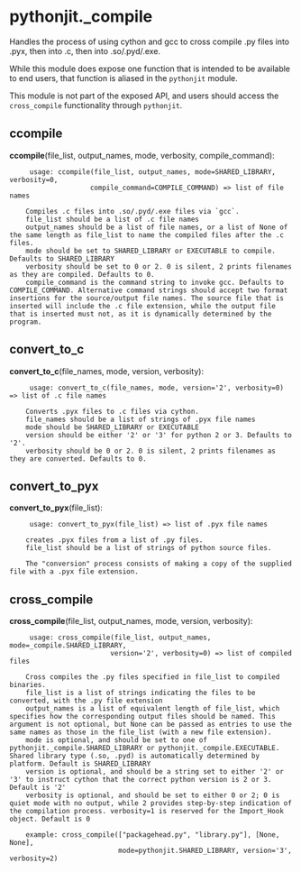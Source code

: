 pythonjit._compile
==============

 Handles the process of using cython and gcc to cross compile .py files into .pyx, then into .c, then into .so/.pyd/.exe.

While this module does expose one function that is intended to be available to end users, that function is aliased in the `pythonjit` module.

This module is not part of the exposed API, and users should access the `cross_compile` functionality through `pythonjit`.

ccompile
--------------

**ccompile**(file_list, output_names, mode, verbosity, compile_command):

		 usage: ccompile(file_list, output_names, mode=SHARED_LIBRARY, verbosity=0,
                        compile_command=COMPILE_COMMAND) => list of file names

        Compiles .c files into .so/.pyd/.exe files via `gcc`.
        file_list should be a list of .c file names
        output_names should be a list of file names, or a list of None of the same length as file_list to name the compiled files after the .c files.
        mode should be set to SHARED_LIBRARY or EXECUTABLE to compile. Defaults to SHARED_LIBRARY
        verbosity should be set to 0 or 2. 0 is silent, 2 prints filenames as they are compiled. Defaults to 0.
        compile_command is the command string to invoke gcc. Defaults to COMPILE_COMMAND. Alternative command strings should accept two format insertions for the source/output file names. The source file that is inserted will include the .c file extension, while the output file that is inserted must not, as it is dynamically determined by the program.


convert_to_c
--------------

**convert_to_c**(file_names, mode, version, verbosity):

		 usage: convert_to_c(file_names, mode, version='2', verbosity=0) => list of .c file names

        Converts .pyx files to .c files via cython.
        file_names should be a list of strings of .pyx file names
        mode should be SHARED_LIBRARY or EXECUTABLE
        version should be either '2' or '3' for python 2 or 3. Defaults to '2'.
        verbosity should be 0 or 2. 0 is silent, 2 prints filenames as they are converted. Defaults to 0.


convert_to_pyx
--------------

**convert_to_pyx**(file_list):

		 usage: convert_to_pyx(file_list) => list of .pyx file names

        creates .pyx files from a list of .py files.
        file_list should be a list of strings of python source files.

        The "conversion" process consists of making a copy of the supplied file with a .pyx file extension.


cross_compile
--------------

**cross_compile**(file_list, output_names, mode, version, verbosity):

		 usage: cross_compile(file_list, output_names, mode=_compile.SHARED_LIBRARY,
                             version='2', verbosity=0) => list of compiled files

        Cross compiles the .py files specified in file_list to compiled binaries.
        file_list is a list of strings indicating the files to be converted, with the .py file extension
        output_names is a list of equivalent length of file_list, which specifies how the corresponding output files should be named. This argument is not optional, but None can be passed as entries to use the same names as those in the file_list (with a new file extension).
        mode is optional, and should be set to one of pythonjit._compile.SHARED_LIBRARY or pythonjit._compile.EXECUTABLE. Shared library type (.so, .pyd) is automatically determined by platform. Default is SHARED_LIBRARY
        version is optional, and should be a string set to either '2' or '3' to instruct cython that the correct python version is 2 or 3. Default is '2'
        verbosity is optional, and should be set to either 0 or 2; 0 is quiet mode with no output, while 2 provides step-by-step indication of the compilation process. verbosity=1 is reserved for the Import_Hook object. Default is 0

        example: cross_compile(["packagehead.py", "library.py"], [None, None],
                               mode=pythonjit.SHARED_LIBRARY, version='3', verbosity=2)
